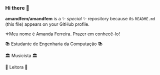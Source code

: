 ### Hi there 👋


**amandfem/amandfem** is a ✨ _special_ ✨ repository because its `README.md` (this file) appears on your GitHub profile.


 ⚜️Meu nome é Amanda Ferreira. Prazer em conhecê-lo!
 
📚 Estudante de Engenharia da Computação 📚

🏛 Musicista 🏛

👾 Leitora 👾


